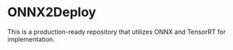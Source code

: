 # ONNX2Deploy
This is a production-ready repository that utilizes ONNX and TensorRT for implementation.
